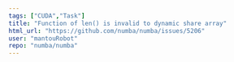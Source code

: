 ```yaml
---
tags: ["CUDA","Task"]
title: "Function of len() is invalid to dynamic share array"
html_url: "https://github.com/numba/numba/issues/5206"
user: "mantouRobot"
repo: "numba/numba"
---
```


